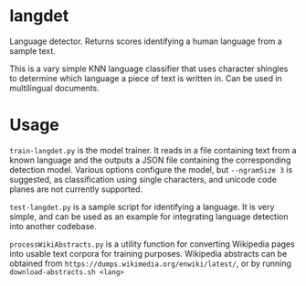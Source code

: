 # langdet
Language detector. Returns scores identifying a human language from a sample text.

This is a vary simple KNN language classifier that uses character shingles to determine which language a piece
of text is written in. Can be used in multilingual documents.

# Usage
`train-langdet.py` is the model trainer. It reads in a file containing text from a known language and the outputs a JSON file containing the corresponding detection model. Various options configure the model, but `--ngramSize 3` is suggested, as classification using single characters, and unicode code planes are not currently supported.

`test-langdet.py` is a sample script for identifying a language. It is very simple, and can be used as an example for integrating language detection into another codebase.

`processWikiAbstracts.py` is a utility function for converting Wikipedia pages into usable text corpora for training purposes. Wikipedia abstracts can be obtained from
`https://dumps.wikimedia.org/enwiki/latest/`, or by running `download-abstracts.sh <lang>`
